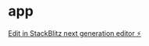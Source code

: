 # app

[Edit in StackBlitz next generation editor ⚡️](https://stackblitz.com/~/github.com/renovaik/app)